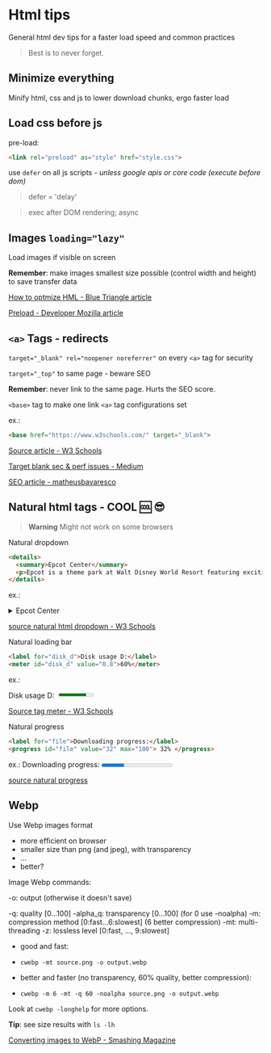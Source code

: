 # Html tips

General html dev tips for a faster load speed and common practices

> Best is to never forget.

## Minimize everything

Minify html, css and js to lower download chunks, ergo faster load

## Load css before js

pre-load:

```html
<link rel="preload" as="style" href="style.css">
```

use `defer` on all js scripts - _unless google apis or core code (execute before dom)_

> defer = 'delay'

> exec after DOM rendering; async

## Images `loading="lazy"`

Load images if visible on screen

**Remember**: make images smallest size possible (control width and height) to save transfer data

[How to optmize HML - Blue Triangle article](https://blog.bluetriangle.com/how-to-optimize-html-to-boost-web-performance)

[Preload - Developer Mozilla article](https://developer.mozilla.org/en-US/docs/Web/HTML/Link_types/preload)

## `<a>` Tags - redirects

`target="_blank" rel="noopener noreferrer"`
on every `<a>` tag for security

`target="_top"` to same page - beware SEO

**Remember**: never link to the same page. Hurts the SEO score.

`<base>` tag to make one link `<a>` tag configurations set

ex.:
```html
<base href="https://www.w3schools.com/" target="_blank">
```

[Source article - W3 Schools](https://www.w3schools.com/TAgs/tryit.asp?filename=tryhtml_base_test)

[Target blank sec & perf issues - Medium](https://medium.com/sedeo/how-to-fix-target-blank-a-security-and-performance-issue-in-web-pages-2118eba1ce2f)

[SEO article - matheusbavaresco](https://matheusbavaresco.com.br/seo/uso-rel-nofollow-rel-noopener-rel-noreferrer-rel-exteral/)

## Natural html tags - COOL 🆒️ 😎️

> **Warning**
> Might not work on some browsers

Natural dropdown

```html
<details>
  <summary>Epcot Center</summary>
  <p>Epcot is a theme park at Walt Disney World Resort featuring exciting attractions, international pavilions, award-winning fireworks and seasonal special events.</p>
</details>
```

ex.:

<details>
  <summary>Epcot Center</summary>
  <p>Epcot is a theme park at Walt Disney World Resort featuring exciting attractions, international pavilions, award-winning fireworks and seasonal special events.</p>
</details>

[source natural html dropdown - W3 Schools](https://www.w3schools.com/TAgs/tryit.asp?filename=tryhtml5_details)

Natural loading bar

```html
<label for="disk_d">Disk usage D:</label>
<meter id="disk_d" value="0.8">60%</meter>
```

ex.:

<div style='display:flex'>
    <label for="disk_d">Disk usage D: &nbsp; </label>
    <meter id="disk_d" value="0.8">60%</meter>
</div>

[Source tag meter - W3 Schools](https://www.w3schools.com/TAgs/tag_meter.asp)

Natural progress

```html
<label for="file">Downloading progress:</label>
<progress id="file" value="32" max="100"> 32% </progress>
```

ex.:
<label for="file">Downloading progress:</label>
<progress id="file" value="32" max="100"> 32% </progress>

[source natural progress](https://www.w3schools.com/TAgs/tag_progress.asp)

## Webp

Use Webp images format

- more efficient on browser
- smaller size than png (and jpeg), with transparency
- ...
- better?

Image Webp commands:


-o: output (otherwise it doesn't save)

-q: quality [0...100]
-alpha_q: transparency [0...100] (for 0 use -noalpha)
-m: compression method [0:fast...6:slowest] (6 better compression)
-mt: multi-threading
-z: lossless level [0:fast, ..., 9:slowest]

- good and fast:
-     cwebp -mt source.png -o output.webp

- better and faster (no transparency, 60% quality, better compression):
-     cwebp -m 6 -mt -q 60 -noalpha source.png -o output.webp

Look at `cwebp -longhelp` for more options.

**Tip**:
see size results with `ls -lh`

[Converting images to WebP - Smashing Magazine](https://www.smashingmagazine.com/2018/07/converting-images-to-webp/)
